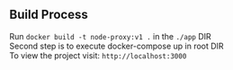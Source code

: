 ## Build Process

Run `docker build -t node-proxy:v1 .` in the `./app` DIR
<br/>
Second step is to execute docker-compose up in root DIR
<br/>
To view the project visit: `http://localhost:3000`
